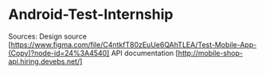 # Android-Test-Internship
Sources:
Design source [https://www.figma.com/file/C4ntkfT80zEuUe6QAhTLEA/Test-Mobile-App-(Copy)?node-id=24%3A4540]
API documentation [http://mobile-shop-api.hiring.devebs.net/]
